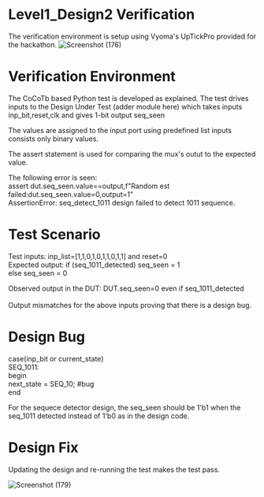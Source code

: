 # Level1_Design2 Verification
The verification environment is setup using Vyoma's UpTickPro provided for the hackathon.
![Screenshot (176)](https://user-images.githubusercontent.com/109639328/181683501-e2d68161-469a-4714-8256-4ad01fe69f15.png)

# Verification Environment
The CoCoTb based Python test is developed as explained. The test drives inputs to the Design Under Test (adder module here) which takes inputs  inp_bit,reset,clk  and gives 1-bit output seq_seen

The values are assigned to the input port using predefined list inputs consists only binary values.

The assert statement is used for comparing the mux's outut to the expected value.

The following error is seen:\
assert dut.seq_seen.value==output,f"Random est failed:dut.seq_seen.value=0,output=1"\
AssertionError: seq_detect_1011 design failed to detect 1011 sequence.

# Test Scenario
Test inputs: inp_list=[1,1,0,1,0,1,1,0,1,1] and reset=0\
Expected output: if (seq_1011_detected)
seq_seen = 1 
\
else 
seq_seen = 0
                 
Observed output in the DUT: DUT.seq_seen=0 even if seq_1011_detected\
\
Output mismatches for the above inputs proving that there is a design bug.

# Design Bug
case(inp_bit or current_state)\
SEQ_1011:  \
      begin\
        next_state = SEQ_10;              #bug \
      end

For the sequece detector design, the seq_seen should be 1'b1 when the seq_1011 detected instead of 1'b0 as in the design code.

# Design Fix

Updating the design and re-running the test makes the test pass.

![Screenshot (179)](https://user-images.githubusercontent.com/109639328/181683778-cea66221-2b2e-4b20-9fb7-cd9e2c382d81.png)
